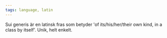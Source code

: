 ```yaml
---
tags: language, latin
---
```


Sui generis är en latinsk fras som betyder 'of its/his/her/their own kind, in a class by itself'. Unik, helt enkelt.
